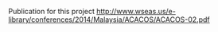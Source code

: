 Publication for this project
http://www.wseas.us/e-library/conferences/2014/Malaysia/ACACOS/ACACOS-02.pdf
